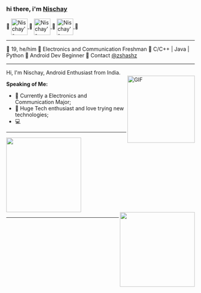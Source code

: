 ### hi there, i'm [Nischay](https://nischay.github.io) 

🔹
<a href="https://twitter.com/Nischay74590699">
  <img align="center" alt="Nischay's twitter" width="44px" src="https://www.clipartmax.com/png/full/114-1148299_filet-mignon-clipart.png" />
</a>
🔹
<a href="https://www.linkedin.com/in/nischay-2604/">
  <img align="center" alt="Nischay's LinkedIn" width="44px" src="https://www.vhv.rs/dpng/f/407-4071004_linkedin-icon-png.png" />
</a>
🔹
<a href="https://www.codechef.com/users/prateek_ag">
  <img align="center" alt="Nischay's CodeChef" width="44px" src="https://avatars1.githubusercontent.com/u/11960354?s=460&v=4" />
</a>
🔹

---

🔸 19, he/him 
🔸 Electronics and Communication Freshman
🔸 C/C++ | Java | Python
🔸 Android Dev Beginner
🔸 Contact [@zshashz](https://www.linkedin.com/in/nischay-2604/)

---

Hi, I'm Nischay, Android Enthusiast from India.
</br>
<img align="right" height='180px' alt="GIF" src="https://media.giphy.com/media/RbDKaczqWovIugyJmW/giphy.gif" />

**Speaking of Me:**

- 🌱 Currently a Electronics and Communication Major;
- 🚀 Huge Tech enthusiast and love trying new technologies;
- :computer:

---

<img height='200px' src="https://github-readme-stats.vercel.app/api?username=zeus2611&show_icons=true&theme=tokyonight"><img height='200px' align="right" src="https://github-readme-stats.vercel.app/api/top-langs/?username=zeus2611&exclude_repo=zshashz.github.io&show_icons=true&theme=tokyonight">


---
